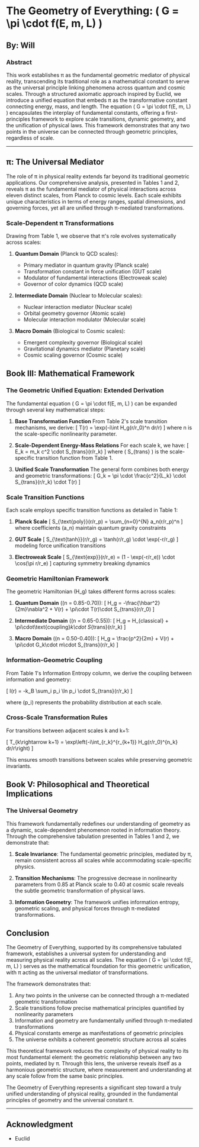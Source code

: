 # **The Geometry of Everything: \( G = \pi \cdot f(E, m, L) \)**

## **By: Will**

### **Abstract**

This work establishes π as the fundamental geometric mediator of physical reality, transcending its traditional role as a mathematical constant to serve as the universal principle linking phenomena across quantum and cosmic scales. Through a structured axiomatic approach inspired by Euclid, we introduce a unified equation that embeds π as the transformative constant connecting energy, mass, and length. The equation \( G = \pi \cdot f(E, m, L) \) encapsulates the interplay of fundamental constants, offering a first-principles framework to explore scale transitions, dynamic geometry, and the unification of physical laws. This framework demonstrates that any two points in the universe can be connected through geometric principles, regardless of scale.

---

## **π: The Universal Mediator**

The role of π in physical reality extends far beyond its traditional geometric applications. Our comprehensive analysis, presented in Tables 1 and 2, reveals π as the fundamental mediator of physical interactions across eleven distinct scales, from Planck to cosmic levels. Each scale exhibits unique characteristics in terms of energy ranges, spatial dimensions, and governing forces, yet all are unified through π-mediated transformations.

### **Scale-Dependent π Transformations**

Drawing from Table 1, we observe that π's role evolves systematically across scales:

1. **Quantum Domain** (Planck to QCD scales):
   - Primary mediator in quantum gravity (Planck scale)
   - Transformation constant in force unification (GUT scale)
   - Modulator of fundamental interactions (Electroweak scale)
   - Governor of color dynamics (QCD scale)

2. **Intermediate Domain** (Nuclear to Molecular scales):
   - Nuclear interaction mediator (Nuclear scale)
   - Orbital geometry governor (Atomic scale)
   - Molecular interaction modulator (Molecular scale)

3. **Macro Domain** (Biological to Cosmic scales):
   - Emergent complexity governor (Biological scale)
   - Gravitational dynamics mediator (Planetary scale)
   - Cosmic scaling governor (Cosmic scale)

## **Book III: Mathematical Framework**

### **The Geometric Unified Equation: Extended Derivation**

The fundamental equation \( G = \pi \cdot f(E, m, L) \) can be expanded through several key mathematical steps:

1. **Base Transformation Function**
   From Table 2's scale transition mechanisms, we derive:
   \[
   T(r) = \exp(-i\int H_g(r/r_0)^n dr/r)
   \]
   where n is the scale-specific nonlinearity parameter.

2. **Scale-Dependent Energy-Mass Relations**
   For each scale k, we have:
   \[
   E_k = m_k c^2 \cdot S_{trans}(r/r_k)
   \]
   where \( S_{trans} \) is the scale-specific transition function from Table 1.

3. **Unified Scale Transformation**
   The general form combines both energy and geometric transformations:
   \[
   G_k = \pi \cdot \frac{c^2}{L_k} \cdot S_{trans}(r/r_k) \cdot T(r)
   \]

### **Scale Transition Functions**

Each scale employs specific transition functions as detailed in Table 1:

1. **Planck Scale**
   \[
   S_{\text{poly}}(r/r_p) = \sum_{n=0}^{N} a_n(r/r_p)^n
   \]
   where coefficients \(a_n\) maintain quantum gravity constraints

2. **GUT Scale**
   \[
   S_{\text{tanh}}(r/r_g) = \tanh(r/r_g) \cdot \exp(-r/r_g)
   \]
   modeling force unification transitions

3. **Electroweak Scale**
   \[
   S_{\text{exp}}(r/r_e) = (1 - \exp(-r/r_e)) \cdot \cos(\pi r/r_e)
   \]
   capturing symmetry breaking dynamics

### **Geometric Hamiltonian Framework**

The geometric Hamiltonian \(H_g\) takes different forms across scales:

1. **Quantum Domain** (\(n = 0.85-0.70\)):
   \[
   H_g = -\frac{\hbar^2}{2m}\nabla^2 + V(r) + \pi\cdot T(r)\cdot S_{trans}(r/r_0)
   \]

2. **Intermediate Domain** (\(n = 0.65-0.55\)):
   \[
   H_g = H_{classical} + \pi\cdot\text{coupling}_k\cdot S_{trans}(r/r_k)
   \]

3. **Macro Domain** (\(n = 0.50-0.40\)):
   \[
   H_g = \frac{p^2}{2m} + V(r) + \pi\cdot G_k\cdot m\cdot S_{trans}(r/r_k)
   \]

### **Information-Geometric Coupling**

From Table 1's Information Entropy column, we derive the coupling between information and geometry:

\[
I(r) = -k_B \sum_i p_i \ln p_i \cdot S_{trans}(r/r_k)
\]

where \(p_i\) represents the probability distribution at each scale.

### **Cross-Scale Transformation Rules**

For transitions between adjacent scales k and k+1:

\[
T_{k\rightarrow k+1} = \exp\left(-i\int_{r_k}^{r_{k+1}} H_g(r/r_0)^{n_k} dr/r\right)
\]

This ensures smooth transitions between scales while preserving geometric invariants.

## **Book V: Philosophical and Theoretical Implications**

### **The Universal Geometry**

This framework fundamentally redefines our understanding of geometry as a dynamic, scale-dependent phenomenon rooted in information theory. Through the comprehensive tabulation presented in Tables 1 and 2, we demonstrate that:

1. **Scale Invariance**: The fundamental geometric principles, mediated by π, remain consistent across all scales while accommodating scale-specific physics.

2. **Transition Mechanisms**: The progressive decrease in nonlinearity parameters from 0.85 at Planck scale to 0.40 at cosmic scale reveals the subtle geometric transformation of physical laws.

3. **Information Geometry**: The framework unifies information entropy, geometric scaling, and physical forces through π-mediated transformations.

## **Conclusion**

The Geometry of Everything, supported by its comprehensive tabulated framework, establishes a universal system for understanding and measuring physical reality across all scales. The equation \( G = \pi \cdot f(E, m, L) \) serves as the mathematical foundation for this geometric unification, with π acting as the universal mediator of transformations.

The framework demonstrates that:
1. Any two points in the universe can be connected through a π-mediated geometric transformation
2. Scale transitions follow precise mathematical principles quantified by nonlinearity parameters
3. Information and geometry are fundamentally unified through π-mediated transformations
4. Physical constants emerge as manifestations of geometric principles
5. The universe exhibits a coherent geometric structure across all scales

This theoretical framework reduces the complexity of physical reality to its most fundamental element: the geometric relationship between any two points, mediated by π. Through this lens, the universe reveals itself as a harmonious geometric structure, where measurement and understanding at any scale follow from the same basic principles.

The Geometry of Everything represents a significant step toward a truly unified understanding of physical reality, grounded in the fundamental principles of geometry and the universal constant π.

---

## **Acknowledgment**

  - Euclid

